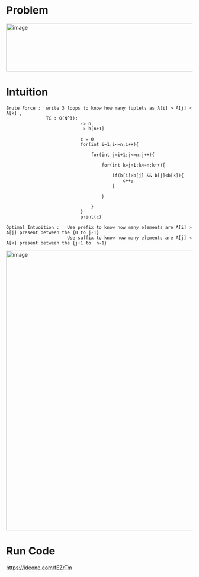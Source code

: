 # Problem
<img width="648" height="129" alt="image" src="https://github.com/user-attachments/assets/ba9f54b4-eff8-45d5-8c5c-f3eebbec6b45" />

# Intuition
```
Brute Force :  write 3 loops to know how many tuplets as A[i] > A[j] < A[k] ,
               TC : O(N^3):
                            -> n.
                            -> b[n+1]
                            
                            c = 0 
                            for(int i=1;i<=n;i++){
                                
                                for(int j=i+1;j<=n;j++){
                                    
                                    for(int k=j+1;k<=n;k++){
                                        
                                        if(b[i]>b[j] && b[j]<b[k]){
                                            c++;
                                        }
                                        
                                    }
                                    
                                }
                            }
                            print(c)

Optimal Intuoition :   Use prefix to know how many elements are A[i] > A[j] present between the {0 to j-1}
                       Use suffix to know how many elements are A[j] < A[k] present between the {j+1 to  n-1}
```

<img width="1600" height="754" alt="image" src="https://github.com/user-attachments/assets/f47d537f-4878-40fa-84dc-3ed7c1aa2997" />


# Run Code
https://ideone.com/fEZrTm
